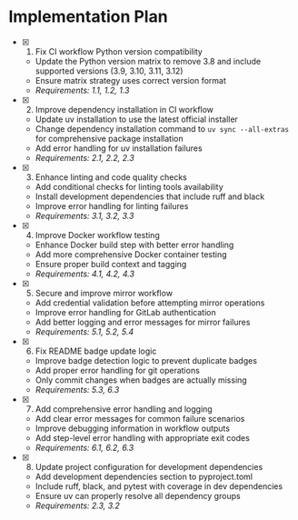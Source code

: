 # Implementation Plan

- [x] 1. Fix CI workflow Python version compatibility

  - Update the Python version matrix to remove 3.8 and include supported versions (3.9, 3.10, 3.11, 3.12)
  - Ensure matrix strategy uses correct version format
  - _Requirements: 1.1, 1.2, 1.3_

- [x] 2. Improve dependency installation in CI workflow

  - Update uv installation to use the latest official installer
  - Change dependency installation command to `uv sync --all-extras` for comprehensive package installation
  - Add error handling for uv installation failures
  - _Requirements: 2.1, 2.2, 2.3_

- [x] 3. Enhance linting and code quality checks

  - Add conditional checks for linting tools availability
  - Install development dependencies that include ruff and black
  - Improve error handling for linting failures
  - _Requirements: 3.1, 3.2, 3.3_

- [x] 4. Improve Docker workflow testing

  - Enhance Docker build step with better error handling
  - Add more comprehensive Docker container testing
  - Ensure proper build context and tagging
  - _Requirements: 4.1, 4.2, 4.3_

- [x] 5. Secure and improve mirror workflow

  - Add credential validation before attempting mirror operations
  - Improve error handling for GitLab authentication
  - Add better logging and error messages for mirror failures
  - _Requirements: 5.1, 5.2, 5.4_

- [x] 6. Fix README badge update logic

  - Improve badge detection logic to prevent duplicate badges
  - Add proper error handling for git operations
  - Only commit changes when badges are actually missing
  - _Requirements: 5.3, 6.3_

- [x] 7. Add comprehensive error handling and logging

  - Add clear error messages for common failure scenarios
  - Improve debugging information in workflow outputs
  - Add step-level error handling with appropriate exit codes
  - _Requirements: 6.1, 6.2, 6.3_

- [x] 8. Update project configuration for development dependencies
  - Add development dependencies section to pyproject.toml
  - Include ruff, black, and pytest with coverage in dev dependencies
  - Ensure uv can properly resolve all dependency groups
  - _Requirements: 2.3, 3.2_
